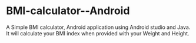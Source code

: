 # BMI-calculator--Android
A Simple BMI calculator, Android application using Android studio and Java.
It will calculate your BMI index when provided with your Weight and Height.
